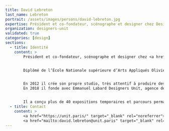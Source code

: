 ```yaml
---
title: David Lebreton
last_name: Lebreton
portrait: /assets/images/persons/david-lebreton.jpg
expertise: Président et co-fondateur, scénographe et designer chez Designers Unit
organization: designers-unit
validated: true
categories: [design]
sections:
  - title: Identité
    content: >
        Président et co-fondateur, scénographe et designer chez <a href="/organisations/designers-unit">Designers Unit</a>


        Diplômé de l’École Nationale supérieure d’Arts Appliqués Olivier de Serres. Designer industriel de formation, scénographe depuis plus de 10 ans, il a été co-fondateur de l'agence 5.5 design studio. Il rejoint l’agence Guliver comme scénographe où il découvre la commande publique et affute son goût pour les contenus culturels (scientifiques, historiques et artistiques) dont il se fait fort d’être le porteur.


        En 2012 il crée son propre studio, très attentif à produire des expositions sensibles et sensées.
        En 2018 il fonde avec Emmanuel Labard Designers Unit, agence de design transversal mêlant scénographie, signalétique, design graphique et numérique.


        Il a conçu plus de 40 expositions temporaires et parcours permanents pour le Centre des Monuments Nationaux, le Louvre, le Musée du Quai Branly, le Musée Guimet, l'Institut du monde arabe, le Mémorial de la Shoah, l'Unesco ainsi que pour des collectivités territoriales en France.
  - title: Contact
    content: >
        <a href="https://unit.paris/" target="_blank" rel="noreferrer">Site</a> –
        <a href="mailto:david.lebreton@unit.paris" target="_blank" rel="noreferrer">Mail</a>
---
```


